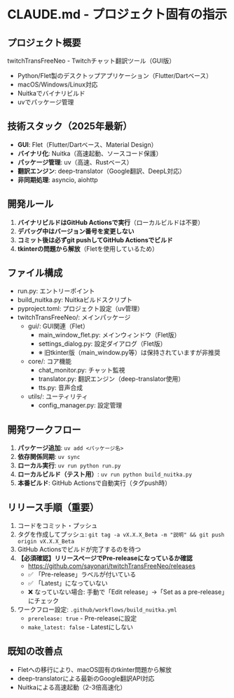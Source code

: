 # CLAUDE.md - プロジェクト固有の指示

## プロジェクト概要
twitchTransFreeNeo - Twitchチャット翻訳ツール（GUI版）
- Python/Flet製のデスクトップアプリケーション（Flutter/Dartベース）
- macOS/Windows/Linux対応
- Nuitkaでバイナリビルド
- uvでパッケージ管理

## 技術スタック（2025年最新）
- **GUI**: Flet（Flutter/Dartベース、Material Design）
- **バイナリ化**: Nuitka（高速起動、ソースコード保護）
- **パッケージ管理**: uv（高速、Rustベース）
- **翻訳エンジン**: deep-translator（Google翻訳、DeepL対応）
- **非同期処理**: asyncio, aiohttp

## 開発ルール
1. **バイナリビルドはGitHub Actionsで実行**（ローカルビルドは不要）
2. **デバッグ中はバージョン番号を変更しない**
3. **コミット後は必ずgit pushしてGitHub Actionsでビルド**
4. **tkinterの問題から解放**（Fletを使用しているため）

## ファイル構成
- run.py: エントリーポイント
- build_nuitka.py: Nuitkaビルドスクリプト
- pyproject.toml: プロジェクト設定（uv管理）
- twitchTransFreeNeo/: メインパッケージ
  - gui/: GUI関連（Flet）
    - main_window_flet.py: メインウィンドウ（Flet版）
    - settings_dialog.py: 設定ダイアログ（Flet版）
    - ※ 旧tkinter版（main_window.py等）は保持されていますが非推奨
  - core/: コア機能
    - chat_monitor.py: チャット監視
    - translator.py: 翻訳エンジン（deep-translator使用）
    - tts.py: 音声合成
  - utils/: ユーティリティ
    - config_manager.py: 設定管理

## 開発ワークフロー
1. **パッケージ追加**: `uv add <パッケージ名>`
2. **依存関係同期**: `uv sync`
3. **ローカル実行**: `uv run python run.py`
4. **ローカルビルド（テスト用）**: `uv run python build_nuitka.py`
5. **本番ビルド**: GitHub Actionsで自動実行（タグpush時）

## リリース手順（重要）
1. コードをコミット・プッシュ
2. タグを作成してプッシュ: `git tag -a vX.X.X_Beta -m "説明" && git push origin vX.X.X_Beta`
3. GitHub Actionsでビルドが完了するのを待つ
4. **【必須確認】リリースページでPre-releaseになっているか確認**
   - https://github.com/sayonari/twitchTransFreeNeo/releases
   - ✅ 「Pre-release」ラベルが付いている
   - ✅ 「Latest」になっていない
   - ❌ なっていない場合: 手動で「Edit release」→「Set as a pre-release」にチェック
5. ワークフロー設定: `.github/workflows/build_nuitka.yml`
   - `prerelease: true` - Pre-releaseに設定
   - `make_latest: false` - Latestにしない

## 既知の改善点
- Fletへの移行により、macOS固有のtkinter問題から解放
- deep-translatorによる最新のGoogle翻訳API対応
- Nuitkaによる高速起動（2-3倍高速化）